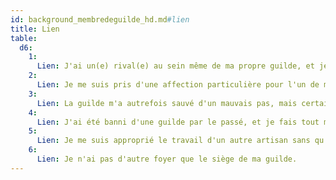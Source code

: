```yaml
---
id: background_membredeguilde_hd.md#lien
title: Lien
table:
  d6:
    1:
      Lien: J'ai un(e) rival(e) au sein même de ma propre guilde, et je suis prêt à tout pour prouver que je vaux mieux.
    2:
      Lien: Je me suis pris d'une affection particulière pour l'un de mes anciens élèves, que je considère comme mon propre fils.
    3:
      Lien: La guilde m'a autrefois sauvé d'un mauvais pas, mais certains de ses membres ont depuis des informations sur moi que je souhaite garder secrètes.
    4:
      Lien: J'ai été banni d'une guilde par le passé, et je fais tout mon possible pour démontrer leur erreur à mes anciens associés.
    5:
      Lien: Je me suis approprié le travail d'un autre artisan sans qu'il le sache, et ce secret me ronge.
    6:
      Lien: Je n'ai pas d'autre foyer que le siège de ma guilde.
---
```


